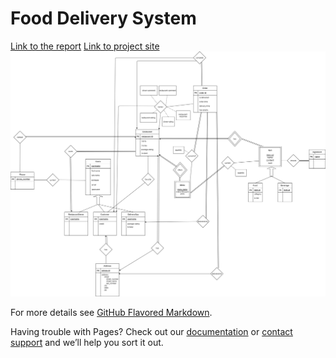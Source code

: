 # Food Delivery System

[Link to the report](https://github.com/Bozcomlekci/CS353-Project/)
[Link to project site](https://github.com/Bozcomlekci/CS353-Project/)
![E/R Diagram](/assets/images/FoodOrderDeliverySystemERDiagram.png)

For more details see [GitHub Flavored Markdown](https://guides.github.com/features/mastering-markdown/).

Having trouble with Pages? Check out our [documentation](https://docs.github.com/categories/github-pages-basics/) or [contact support](https://support.github.com/contact) and we’ll help you sort it out.
